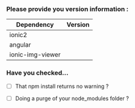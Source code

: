 ### Please provide you version information :
Dependency      |Version
----------------|-------
ionic2          | 
angular         |
ionic-img-viewer|

### Have you checked...
- [ ] That npm install returns no warning ?
- [ ] Doing a purge of your node_modules folder ?

